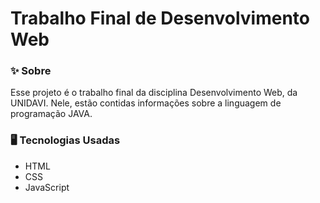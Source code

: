 # Trabalho Final de Desenvolvimento Web

### ✨ Sobre 

Esse projeto é o trabalho final da disciplina Desenvolvimento Web, da UNIDAVI. Nele, estão contidas informações sobre a linguagem de programação JAVA. 

### 🖥️ Tecnologias Usadas 
* HTML 
* CSS
* JavaScript

